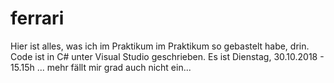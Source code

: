 # ferrari
Hier ist alles, was ich im Praktikum im Praktikum so gebastelt habe, drin.
Code ist in C# unter Visual Studio geschrieben.
Es ist Dienstag, 30.10.2018 - 15.15h
... mehr fällt mir grad auch nicht ein...

